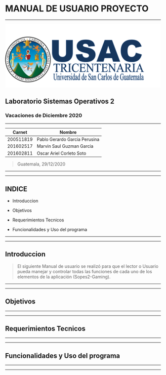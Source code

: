 # MANUAL DE USUARIO PROYECTO
---
![a](./images/Logo.png)
## Laboratorio Sistemas Operativos 2
### Vacaciones de Diciembre 2020
---

| Carnet | Nombre |
| ------ | ------ |
|200511819     |     Pablo Gerardo Garcia Perusina |
|201602517     |     Marvin Saul Guzman Garcia|
|201602811     |     Oscar Ariel Corleto Soto|



> Guatemala, 29/12/2020

---
---
## INDICE

- Introduccion

- Objetivos

- Requerimientos Tecnicos

- Funcionalidades y Uso del programa

---
---
## Introduccion

> El siguiente Manual de usuario se realizó para que el lector o Usuario pueda manejar y controlar todas las funciones de cada uno de los elementos de la aplicación (Sopes2-Gaming). 

---
---
##  Objetivos

---
---
## Requerimientos Tecnicos

---
---
## Funcionalidades y Uso del programa

---
---